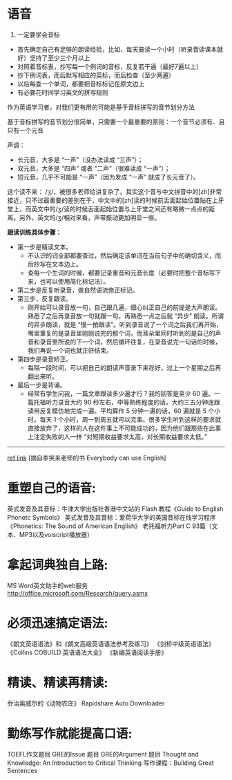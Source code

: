 # 语音
1. 一定要学会音标
- 首先确定自己有足够的朗读经验，比如，每天晨读一个小时（听录音读课本就好）坚持了至少三个月以上
- 对照着音标表，抄写每一个例词的音标，反复若干遍（最好7遍以上）
- 抄下例词表，而后默写相应的英标，而后检查（至少两遍）
- 以后每查一个单词，都要把音标标记在原文边上
- 有必要花时间学习英文的拼写规则

作为英语学习者，对我们更有用的可能是基于音标拼写的音节划分方法

基于音标拼写的音节划分很简单，只需要一个最重要的原则：一个音节必须有、且只有一个元音

声调：
- 长元音，大多是 “一声”（没办法读成 “三声”）；
- 双元音，大多是 “四声” 或者 “二声”（很难读成 “一声”）；
- 短元音，几乎不可能是 “一声”（因为发成 “一声” 就成了长元音了）。

这个读不来：
/ʒ/，被很多老师给讲复杂了。其实这个音与中文拼音中的[zh]非常接近，只不过最重要的差别在于，中文中的[zh]读的时候前舌面起始位置贴在上牙堂上，而英文中的/ʒ/读的时候舌面起始位置与上牙堂之间还有略微一点点的距离。另外，英文的/ʒ/相对来看，声带振动更加明显一些。

**跟读训练具体步骤：**
- 第一步是精读文本。
  - 不认识的词全部都要查过，然后确定该单词在当前句子中的确切含义，而后抄写在文本边上。
  - 查每一个生词的时候，都要记录重音和元音长度（必要时把整个音标写下来，也可以使用简化标记法）。
- 第二步是反复听录音，做自然语流修正标记。
- 第三步，反复跟读。
  - 刚开始可以录音放一句，自己跟几遍，细心纠正自己的前提是大声朗读。熟悉了之后再录音放一句就跟一句，再熟悉一点之后就 “异步” 朗读。所谓的异步朗读，就是 “慢一拍跟读”。听到录音说了一个词之后我们再开始，嘴里重复的是录音里刚刚说完的那个词，而耳朵里同时听到的是自己的声音和录音里所说的下一个词，然后循环往复，在录音说完一句话的时候，我们再说一个词也就正好结束。
- 第四步是录音矫正。
  - 每隔一段时间，可以把自己的朗读声音录下来存好，过上一个星期之后再翻出来听。
- 最后一步是背诵。
  - 经常有学生问我，一篇文章跟读多少遍才行？我的回答是至少 60 遍。一篇托福听力录音大约 90 秒左右，中等熟练程度的话，大约三五分钟连跟读带反复模仿地完成一遍。平均算作 5 分钟一遍的话，60 遍就是 5 个小时。每天 1 个小时，周一到周五就可以完事。很多学生听到这样的要求就直接放弃了，这样的人在这件事上不可能成功的，因为他们跟那些在此事上注定失败的人一样 “对短期收益要求太高，对长期收益要求太低。”



---
[ref link](https://www.cnblogs.com/jacobz/archive/2012/02/20/2360092.html)
[摘自李笑来老师的书 Everybody can use English]

# 重塑自己的语音:
英式发音及其音标：牛津大学出版社香港中文站的 Flash 教程《Guide to English Phonetc Symbols》
美式发音及其音标：爱荷华大学的美国音标在线学习程序《Phonetics: The Sound of American English》
老托福听力Part C 93篇（文本、MP3以及voiscript播放器）
 
# 拿起词典独自上路:
MS Word英文助手的web服务 http://office.microsoft.com/Research/query.asmx
 
# 必须迅速搞定语法:
《朗文英语语法》和《朗文高级英语语法参考及练习》 
《剑桥中级英语语法》 
《Collins COBUILD 英语语法大全》 
《新编英语阅读手册》 
 

# 精读、精读再精读:
乔治奥威尔的《动物农庄》
Rapidshare Auto Downloader
 

# 勤练写作就能提高口语:
TOEFL作文题目
GRE的Issue 题目
GRE的Argument 题目
Thought and Knowledge: An Introduction to Critical Thinking
写作课程：Building Great Sentences